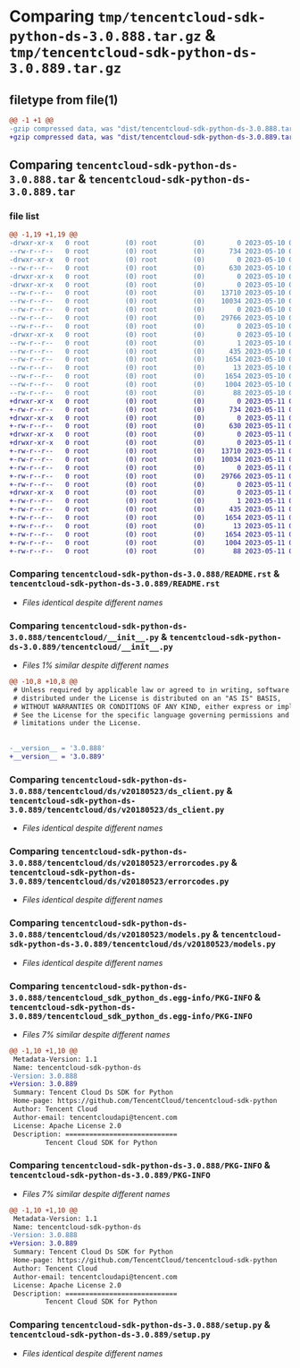 # Comparing `tmp/tencentcloud-sdk-python-ds-3.0.888.tar.gz` & `tmp/tencentcloud-sdk-python-ds-3.0.889.tar.gz`

## filetype from file(1)

```diff
@@ -1 +1 @@
-gzip compressed data, was "dist/tencentcloud-sdk-python-ds-3.0.888.tar", last modified: Wed May 10 02:06:10 2023, max compression
+gzip compressed data, was "dist/tencentcloud-sdk-python-ds-3.0.889.tar", last modified: Thu May 11 02:39:17 2023, max compression
```

## Comparing `tencentcloud-sdk-python-ds-3.0.888.tar` & `tencentcloud-sdk-python-ds-3.0.889.tar`

### file list

```diff
@@ -1,19 +1,19 @@
-drwxr-xr-x   0 root         (0) root         (0)        0 2023-05-10 02:06:10.000000 tencentcloud-sdk-python-ds-3.0.888/
--rw-r--r--   0 root         (0) root         (0)      734 2023-05-10 02:06:10.000000 tencentcloud-sdk-python-ds-3.0.888/README.rst
-drwxr-xr-x   0 root         (0) root         (0)        0 2023-05-10 02:06:10.000000 tencentcloud-sdk-python-ds-3.0.888/tencentcloud/
--rw-r--r--   0 root         (0) root         (0)      630 2023-05-10 02:06:10.000000 tencentcloud-sdk-python-ds-3.0.888/tencentcloud/__init__.py
-drwxr-xr-x   0 root         (0) root         (0)        0 2023-05-10 02:06:10.000000 tencentcloud-sdk-python-ds-3.0.888/tencentcloud/ds/
-drwxr-xr-x   0 root         (0) root         (0)        0 2023-05-10 02:06:10.000000 tencentcloud-sdk-python-ds-3.0.888/tencentcloud/ds/v20180523/
--rw-r--r--   0 root         (0) root         (0)    13710 2023-05-10 02:06:10.000000 tencentcloud-sdk-python-ds-3.0.888/tencentcloud/ds/v20180523/ds_client.py
--rw-r--r--   0 root         (0) root         (0)    10034 2023-05-10 02:06:10.000000 tencentcloud-sdk-python-ds-3.0.888/tencentcloud/ds/v20180523/errorcodes.py
--rw-r--r--   0 root         (0) root         (0)        0 2023-05-10 02:06:10.000000 tencentcloud-sdk-python-ds-3.0.888/tencentcloud/ds/v20180523/__init__.py
--rw-r--r--   0 root         (0) root         (0)    29766 2023-05-10 02:06:10.000000 tencentcloud-sdk-python-ds-3.0.888/tencentcloud/ds/v20180523/models.py
--rw-r--r--   0 root         (0) root         (0)        0 2023-05-10 02:06:10.000000 tencentcloud-sdk-python-ds-3.0.888/tencentcloud/ds/__init__.py
-drwxr-xr-x   0 root         (0) root         (0)        0 2023-05-10 02:06:10.000000 tencentcloud-sdk-python-ds-3.0.888/tencentcloud_sdk_python_ds.egg-info/
--rw-r--r--   0 root         (0) root         (0)        1 2023-05-10 02:06:10.000000 tencentcloud-sdk-python-ds-3.0.888/tencentcloud_sdk_python_ds.egg-info/dependency_links.txt
--rw-r--r--   0 root         (0) root         (0)      435 2023-05-10 02:06:10.000000 tencentcloud-sdk-python-ds-3.0.888/tencentcloud_sdk_python_ds.egg-info/SOURCES.txt
--rw-r--r--   0 root         (0) root         (0)     1654 2023-05-10 02:06:10.000000 tencentcloud-sdk-python-ds-3.0.888/tencentcloud_sdk_python_ds.egg-info/PKG-INFO
--rw-r--r--   0 root         (0) root         (0)       13 2023-05-10 02:06:10.000000 tencentcloud-sdk-python-ds-3.0.888/tencentcloud_sdk_python_ds.egg-info/top_level.txt
--rw-r--r--   0 root         (0) root         (0)     1654 2023-05-10 02:06:10.000000 tencentcloud-sdk-python-ds-3.0.888/PKG-INFO
--rw-r--r--   0 root         (0) root         (0)     1004 2023-05-10 02:06:10.000000 tencentcloud-sdk-python-ds-3.0.888/setup.py
--rw-r--r--   0 root         (0) root         (0)       88 2023-05-10 02:06:10.000000 tencentcloud-sdk-python-ds-3.0.888/setup.cfg
+drwxr-xr-x   0 root         (0) root         (0)        0 2023-05-11 02:39:17.000000 tencentcloud-sdk-python-ds-3.0.889/
+-rw-r--r--   0 root         (0) root         (0)      734 2023-05-11 02:39:17.000000 tencentcloud-sdk-python-ds-3.0.889/README.rst
+drwxr-xr-x   0 root         (0) root         (0)        0 2023-05-11 02:39:17.000000 tencentcloud-sdk-python-ds-3.0.889/tencentcloud/
+-rw-r--r--   0 root         (0) root         (0)      630 2023-05-11 02:39:17.000000 tencentcloud-sdk-python-ds-3.0.889/tencentcloud/__init__.py
+drwxr-xr-x   0 root         (0) root         (0)        0 2023-05-11 02:39:17.000000 tencentcloud-sdk-python-ds-3.0.889/tencentcloud/ds/
+drwxr-xr-x   0 root         (0) root         (0)        0 2023-05-11 02:39:17.000000 tencentcloud-sdk-python-ds-3.0.889/tencentcloud/ds/v20180523/
+-rw-r--r--   0 root         (0) root         (0)    13710 2023-05-11 02:39:17.000000 tencentcloud-sdk-python-ds-3.0.889/tencentcloud/ds/v20180523/ds_client.py
+-rw-r--r--   0 root         (0) root         (0)    10034 2023-05-11 02:39:17.000000 tencentcloud-sdk-python-ds-3.0.889/tencentcloud/ds/v20180523/errorcodes.py
+-rw-r--r--   0 root         (0) root         (0)        0 2023-05-11 02:39:17.000000 tencentcloud-sdk-python-ds-3.0.889/tencentcloud/ds/v20180523/__init__.py
+-rw-r--r--   0 root         (0) root         (0)    29766 2023-05-11 02:39:17.000000 tencentcloud-sdk-python-ds-3.0.889/tencentcloud/ds/v20180523/models.py
+-rw-r--r--   0 root         (0) root         (0)        0 2023-05-11 02:39:17.000000 tencentcloud-sdk-python-ds-3.0.889/tencentcloud/ds/__init__.py
+drwxr-xr-x   0 root         (0) root         (0)        0 2023-05-11 02:39:17.000000 tencentcloud-sdk-python-ds-3.0.889/tencentcloud_sdk_python_ds.egg-info/
+-rw-r--r--   0 root         (0) root         (0)        1 2023-05-11 02:39:17.000000 tencentcloud-sdk-python-ds-3.0.889/tencentcloud_sdk_python_ds.egg-info/dependency_links.txt
+-rw-r--r--   0 root         (0) root         (0)      435 2023-05-11 02:39:17.000000 tencentcloud-sdk-python-ds-3.0.889/tencentcloud_sdk_python_ds.egg-info/SOURCES.txt
+-rw-r--r--   0 root         (0) root         (0)     1654 2023-05-11 02:39:17.000000 tencentcloud-sdk-python-ds-3.0.889/tencentcloud_sdk_python_ds.egg-info/PKG-INFO
+-rw-r--r--   0 root         (0) root         (0)       13 2023-05-11 02:39:17.000000 tencentcloud-sdk-python-ds-3.0.889/tencentcloud_sdk_python_ds.egg-info/top_level.txt
+-rw-r--r--   0 root         (0) root         (0)     1654 2023-05-11 02:39:17.000000 tencentcloud-sdk-python-ds-3.0.889/PKG-INFO
+-rw-r--r--   0 root         (0) root         (0)     1004 2023-05-11 02:39:17.000000 tencentcloud-sdk-python-ds-3.0.889/setup.py
+-rw-r--r--   0 root         (0) root         (0)       88 2023-05-11 02:39:17.000000 tencentcloud-sdk-python-ds-3.0.889/setup.cfg
```

### Comparing `tencentcloud-sdk-python-ds-3.0.888/README.rst` & `tencentcloud-sdk-python-ds-3.0.889/README.rst`

 * *Files identical despite different names*

### Comparing `tencentcloud-sdk-python-ds-3.0.888/tencentcloud/__init__.py` & `tencentcloud-sdk-python-ds-3.0.889/tencentcloud/__init__.py`

 * *Files 1% similar despite different names*

```diff
@@ -10,8 +10,8 @@
 # Unless required by applicable law or agreed to in writing, software
 # distributed under the License is distributed on an "AS IS" BASIS,
 # WITHOUT WARRANTIES OR CONDITIONS OF ANY KIND, either express or implied.
 # See the License for the specific language governing permissions and
 # limitations under the License.
 
 
-__version__ = '3.0.888'
+__version__ = '3.0.889'
```

### Comparing `tencentcloud-sdk-python-ds-3.0.888/tencentcloud/ds/v20180523/ds_client.py` & `tencentcloud-sdk-python-ds-3.0.889/tencentcloud/ds/v20180523/ds_client.py`

 * *Files identical despite different names*

### Comparing `tencentcloud-sdk-python-ds-3.0.888/tencentcloud/ds/v20180523/errorcodes.py` & `tencentcloud-sdk-python-ds-3.0.889/tencentcloud/ds/v20180523/errorcodes.py`

 * *Files identical despite different names*

### Comparing `tencentcloud-sdk-python-ds-3.0.888/tencentcloud/ds/v20180523/models.py` & `tencentcloud-sdk-python-ds-3.0.889/tencentcloud/ds/v20180523/models.py`

 * *Files identical despite different names*

### Comparing `tencentcloud-sdk-python-ds-3.0.888/tencentcloud_sdk_python_ds.egg-info/PKG-INFO` & `tencentcloud-sdk-python-ds-3.0.889/tencentcloud_sdk_python_ds.egg-info/PKG-INFO`

 * *Files 7% similar despite different names*

```diff
@@ -1,10 +1,10 @@
 Metadata-Version: 1.1
 Name: tencentcloud-sdk-python-ds
-Version: 3.0.888
+Version: 3.0.889
 Summary: Tencent Cloud Ds SDK for Python
 Home-page: https://github.com/TencentCloud/tencentcloud-sdk-python
 Author: Tencent Cloud
 Author-email: tencentcloudapi@tencent.com
 License: Apache License 2.0
 Description: ============================
         Tencent Cloud SDK for Python
```

### Comparing `tencentcloud-sdk-python-ds-3.0.888/PKG-INFO` & `tencentcloud-sdk-python-ds-3.0.889/PKG-INFO`

 * *Files 7% similar despite different names*

```diff
@@ -1,10 +1,10 @@
 Metadata-Version: 1.1
 Name: tencentcloud-sdk-python-ds
-Version: 3.0.888
+Version: 3.0.889
 Summary: Tencent Cloud Ds SDK for Python
 Home-page: https://github.com/TencentCloud/tencentcloud-sdk-python
 Author: Tencent Cloud
 Author-email: tencentcloudapi@tencent.com
 License: Apache License 2.0
 Description: ============================
         Tencent Cloud SDK for Python
```

### Comparing `tencentcloud-sdk-python-ds-3.0.888/setup.py` & `tencentcloud-sdk-python-ds-3.0.889/setup.py`

 * *Files identical despite different names*

